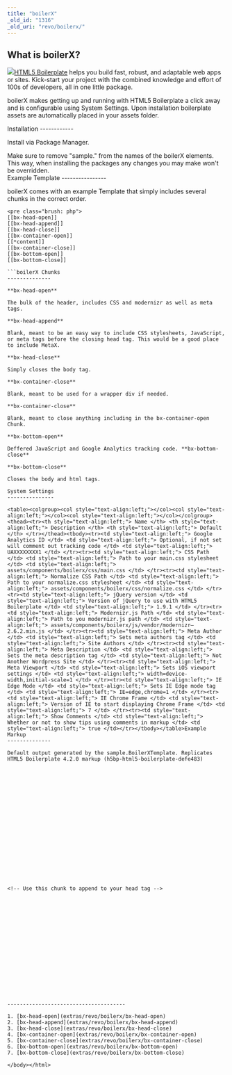 ```yaml
---
title: "boilerX"
_old_id: "1316"
_old_uri: "revo/boilerx/"
---
```


<a name="WhatisboilerX%3F"></a>What is boilerX?
-----------------------------------------------

 ![](http://jpdevries.s3.amazonaws.com/assets/uploads/rtfm/HTML5_Logo_512.png)[HTML5 Boilerplate](https://github.com/jpdevries/boilerx) helps you build fast, robust, and adaptable web apps or sites. Kick-start your project with the combined knowledge and effort of 100s of developers, all in one little package.

 boilerX makes getting up and running with HTML5 Boilerplate a click away and is configurable using System Settings. Upon installation boilerplate assets are automatically placed in your assets folder.

<div class="clearfix"> </div>Installation
------------

 Install via Package Manager.

<div class="warning"> Make sure to remove "sample." from the names of the boilerX elements. This way, when installing the packages any changes you may make won't be overridden. </div>Example Template
----------------

 boilerX comes with an example Template that simply includes several chunks in the correct order.

 ```
<pre class="brush: php">
[[bx-head-open]]
[[bx-head-append]]
[[bx-head-close]]
[[bx-container-open]]
[[*content]]
[[bx-container-close]]
[[bx-bottom-open]]
[[bx-bottom-close]]

```boilerX Chunks
--------------

 **bx-head-open**

 The bulk of the header, includes CSS and modernizr as well as meta tags.

 **bx-head-append**

 Blank, meant to be an easy way to include CSS stylesheets, JavaScript, or meta tags before the closing head tag. This would be a good place to include MetaX.

 **bx-head-close**

 Simply closes the body tag.

 **bx-container-close**

 Blank, meant to be used for a wrapper div if needed.

 **bx-container-close**

 Blank, meant to close anything including in the bx-container-open Chunk.

 **bx-bottom-open**

 Deffered JavaScript and Google Analytics tracking code. **bx-bottom-close**

 **bx-bottom-close**

 Closes the body and html tags.

System Settings
---------------

 <table><colgroup><col style="text-align:left;"></col><col style="text-align:left;"></col><col style="text-align:left;"></col></colgroup><thead><tr><th style="text-align:left;"> Name </th> <th style="text-align:left;"> Description </th> <th style="text-align:left;"> Default </th> </tr></thead><tbody><tr><td style="text-align:left;"> Google Analytics ID </td> <td style="text-align:left;"> Optional, if not set will comment out tracking code </td> <td style="text-align:left;"> UAXXXXXXXX1 </td> </tr><tr><td style="text-align:left;"> CSS Path </td> <td style="text-align:left;"> Path to your main.css stylesheet </td> <td style="text-align:left;"> assets/components/boilerx/css/main.css </td> </tr><tr><td style="text-align:left;"> Normalize CSS Path </td> <td style="text-align:left;"> Path to your normalize.css stylesheet </td> <td style="text-align:left;"> assets/components/boilerx/css/normalize.css </td> </tr><tr><td style="text-align:left;"> jQuery version </td> <td style="text-align:left;"> Version of jQuery to use with HTML5 Boilerplate </td> <td style="text-align:left;"> 1.9.1 </td> </tr><tr><td style="text-align:left;"> Modernizr.js Path </td> <td style="text-align:left;"> Path to you modernizr.js path </td> <td style="text-align:left;"> assets/components/boilerx/js/vendor/modernizr–2.6.2.min.js </td> </tr><tr><td style="text-align:left;"> Meta Author </td> <td style="text-align:left;"> Sets meta authors tag </td> <td style="text-align:left;"> Site Authors </td> </tr><tr><td style="text-align:left;"> Meta Description </td> <td style="text-align:left;"> Sets the meta description tag </td> <td style="text-align:left;"> Not Another Wordpress Site </td> </tr><tr><td style="text-align:left;"> Meta Viewport </td> <td style="text-align:left;"> Sets iOS viewport settings </td> <td style="text-align:left;"> width=device-width,initial-scale=1 </td> </tr><tr><td style="text-align:left;"> IE Edge Mode </td> <td style="text-align:left;"> Sets IE Edge mode tag </td> <td style="text-align:left;"> IE=edge,chrome=1 </td> </tr><tr><td style="text-align:left;"> IE Chrome Frame </td> <td style="text-align:left;"> Version of IE to start displaying Chrome Frame </td> <td style="text-align:left;"> 7 </td> </tr><tr><td style="text-align:left;"> Show Comments </td> <td style="text-align:left;"> Whether or not to show tips using comments in markup </td> <td style="text-align:left;"> true </td></tr></tbody></table>Example Markup
--------------

 Default output generated by the sample.BoilerXTemplate. Replicates HTML5 Boilerplate 4.2.0 markup (h5bp-html5-boilerplate-defe483)

 ```
<pre class="brush: xml">

<!--[if lt IE 7]>      <html class="no-js lt-ie9 lt-ie8 lt-ie7"> <![endif]-->
<!--[if IE 7]>         <html class="no-js lt-ie9 lt-ie8"> <![endif]-->
<!--[if IE 8]>         <html class="no-js lt-ie9"> <![endif]-->
<!--[if gt IE 8]><!--> <html class="no-js"> <!--<![endif]-->
    <head>
        <meta charset="utf-8">
        <meta http-equiv="X-UA-Compatible"  content="IE=edge,chrome=1">
        <title>MODX Revolution - Home</title>
        <meta name="description" content="Site Description">
        <meta name="viewport" content="width=device-width,initial-scale=1">
        <!-- Place favicon.ico and apple-touch-icon.png in the root directory -->
        <link rel="stylesheet" href="assets/components/boilerx/css/normalize.css">
        <link rel="stylesheet" href="assets/components/boilerx/css/main.css">
        <script src="assets/components/boilerx/js/vendor/modernizr-2.6.2.min.js"></script>
    <!-- Use this chunk to append to your head tag -->
</head>
    <!-- Use these body classes to target any combination of specific templates, ids, children, and class_keys -->
    <body class="t-2 id-1 p-0 ck-modDocument">
        <!--[if lt IE 8]>
            <p class="chromeframe">You are using an <strong>outdated</strong> browser. Please <a href="http://browsehappy.com/">upgrade your browser</a> or <a href="http://www.google.com/chromeframe/?redirect=true">activate Google Chrome Frame</a> to improve your experience.</p>
        <![endif]-->
        <script src="//ajax.googleapis.com/ajax/libs/jquery/1.9.1/jquery.min.js"></script>
        <script>window.jQuery || document.write('<script src="assets/components/boilerx/js/vendor/jquery-1.9.1.min.js"><\/script>')</script>
        <script src="assets/components/boilerx/js/plugins.js"></script>
        <script src="assets/components/boilerx/js/main.js"></script>
        <!-- Change UAXXXXXXXX1 to be your site's ID by setting bx.ga-id System Setting to auto-enable tracking -->
        <!--script>
            var _gaq=[ ['_setAccount','UAXXXXXXXX1'],['_trackPageview'] ];
            (function(d,t){var g=d.createElement(t),s=d.getElementsByTagName(t)[0];
            g.src=('https:'==location.protocol?'//ssl':'//www')+'.google-analytics.com/ga.js';
            s.parentNode.insertBefore(g,s)}(document,'script'));
        </script-->
</body>
</html>

```<a name="boilerX-SeeAlso"></a>See Also
--------------------------------------

1. [bx-head-open](extras/revo/boilerx/bx-head-open)
2. [bx-head-append](extras/revo/boilerx/bx-head-append)
3. [bx-head-close](extras/revo/boilerx/bx-head-close)
4. [bx-container-open](extras/revo/boilerx/bx-container-open)
5. [bx-container-close](extras/revo/boilerx/bx-container-close)
6. [bx-bottom-open](extras/revo/boilerx/bx-bottom-open)
7. [bx-bottom-close](extras/revo/boilerx/bx-bottom-close)

</body></html>